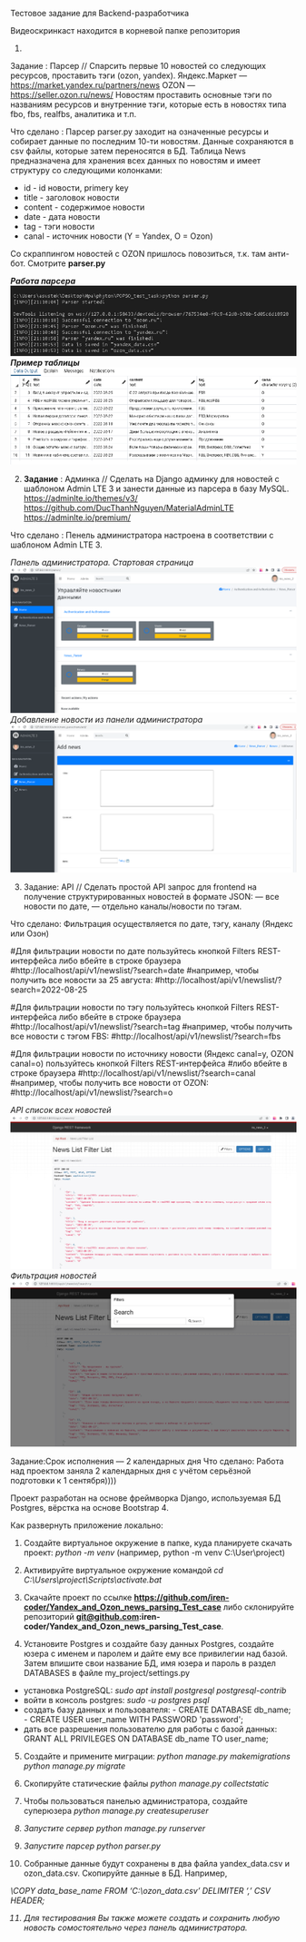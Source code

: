 Тестовое задание для Backend-разработчика

Видеоскринкаст находится в корневой папке репозитория

1. 
<srtong>Задание</strong> : Парсер // Спарсить первые 10 новостей со следующих ресурсов, проставить тэги (ozon, yandex).
Яндекс.Маркет — https://market.yandex.ru/partners/news 
OZON — https://seller.ozon.ru/news/ 
Новостям проставить основные тэги по названиям ресурсов и внутренние тэги, которые есть в новостях типа fbo, fbs, realfbs, аналитика и т.п.

<srtong>Что сделано</strong> : Парсер parser.py заходит на означенные ресурсы и собирает данные по последним 10-ти новостям. Данные сохраняются в csv файлы, которые затем переносятся в БД. Таблица <srtong>News</strong> предназначена для хранения всех данных по новостям и имеет структуру со следующими колонками:
- id - id новости, primery key
- title - заголовок новости
- content - содержимое новости
- date - дата новости
- tag - тэги новости
- canal - источник новости (Y = Yandex, O = Ozon)

Со скраппингом новостей с OZON пришлось повозиться, т.к. там анти-бот. Смотрите <strong>parser.py</em>

<em>Работа парсера</em>
![Работа парсера](/screenshots/Parser_works.png)
<em>Пример таблицы</em>
![Пример таблицы](/screenshots/Table.png)

2. <srtong>Задание</strong> : Админка // Сделать на Django админку для новостей с шаблоном Admin LTE 3 и занести данные из парсера в базу MySQL.
https://adminlte.io/themes/v3/
https://github.com/DucThanhNguyen/MaterialAdminLTE
https://adminlte.io/premium/

<srtong>Что сделано</strong> : Пенель администратора настроена в соответствии с шаблоном Admin LTE 3.

<em>Панель администратора. Стартовая страница</em>
![Панель администратора. Стартовая страница](/screenshots/admin.png)
<em>Добавление новости из панели администратора</em>
![Добавление новости из панели администратора](/screenshots/admin2.png)

3. <srtong>Задание:</strong> API // Сделать простой API запрос для frontend на получение структурированных новостей в формате JSON:
— все новости по дате,
— отдельно каналы/новости по тэгам.

<srtong>Что сделано:</strong> 
Фильтрация осуществляется по дате, тэгу, каналу (Яндекс или Озон)

#Для фильтрации новости по дате пользуйтесь кнопкой Filters REST-интерфейса либо вбейте в строке браузера
#http://localhost/api/v1/newslist/?search=date
#например, чтобы получить все новости за 25 августа:
#http://localhost/api/v1/newslist/?search=2022-08-25

#Для фильтрации новости по тэгу пользуйтесь кнопкой Filters REST-интерфейса либо вбейте в строке браузера
#http://localhost/api/v1/newslist/?search=tag
#например, чтобы получить все новости с тэгом FBS:
#http://localhost/api/v1/newslist/?search=fbs

#Для фильтрации новости по источнику новости (Яндекс canal=y, OZON canal=o) пользуйтесь кнопкой Filters REST-интерфейса 
#либо вбейте в строке браузера
#http://localhost/api/v1/newslist/?search=canal
#например, чтобы получить все новости от OZON:
#http://localhost/api/v1/newslist/?search=o

<em>API список всех новостей</em>
![API список всех новостей](/screenshots/newslist.png)
<em>Фильтрация новостей</em>
![Фильтрация новостей](/screenshots/filter.png)

<srtong>Задание:</strong>Срок исполнения — 2 календарных дня 
<srtong>Что сделано:</strong> Работа над проектом заняла 2 календарных дня с учётом серьёзной подготовки к 1 сентября))))

Проект разработан на основе фреймворка Django, используемая БД Postgres, вёрстка на основе Bootstrap 4.

<srtong>Как развернуть приложение локально:</strong>

1. Создайте виртуальное окружение в папке, куда планируете скачать проект: <em>python -m venv</em>
(например, python -m venv C:\User\project)

2. Активируйте виртуальное окружение командой <em>cd C:\Users\project\Scripts\activate.bat</em>

3. Скачайте проект по ссылке <strong>https://github.com/iren-coder/Yandex_and_Ozon_news_parsing_Test_case</strong> либо склонируйте репозиторий <strong>git@github.com:iren-coder/Yandex_and_Ozon_news_parsing_Test_case</strong>.

4. Установите Postgres и создайте базу данных Postgres, создайте юзера с именем и паролем и дайте ему все привилегии над базой. Затем впишите свои название БД, имя юзера и пароль в раздел DATABASES в файле my_project/settings.py
- установка PostgreSQL: <em>sudo apt install postgresql postgresql-contrib</em>
- войти в консоль postgres: <em>sudo -u postgres psql</em>
- создать базу данных и пользователя:
        - CREATE DATABASE db_name;
        - CREATE USER user_name WITH PASSWORD 'password';
- дать все разрешения пользователю для работы с базой данных: GRANT ALL PRIVILEGES ON DATABASE db_name TO user_name;

5. Создайте и примените миграции:
<em>python manage.py makemigrations</em>
<em>python manage.py migrate</em>

6. Скопируйте статические файлы <em>python manage.py collectstatic</em>

7. Чтобы пользоваться панелью администратора, создайте суперюзера <em>python manage.py createsuperuser<em>

8. Запустите сервер <em>python manage.py runserver</em>

9. Запустите парсер </em>python parser.py</em>
10. Собранные данные будут сохранены в два файла yandex_data.csv и ozon_data.csv. Скопируйте данные в БД. Например, 

<em>\COPY data_base_name FROM ‘C:\ozon_data.csv’ DELIMITER ‘,’ CSV HEADER;</emS>

11. Для тестирования Вы также можете создать и сохранить любую новость сомостоятельно через панель администратора.



